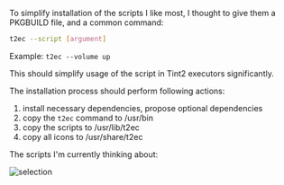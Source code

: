To simplify installation of the scripts I like most, I thought to give them a PKGBUILD file, 
and a common command:

```bash
t2ec --script [argument]
```

Example: `t2ec --volume up`

This should simplify usage of the script in Tint2 executors significantly.

The installation process should perform following actions:

1. install necessary dependencies, propose optional dependencies
2. copy the `t2ec` command to /usr/bin
3. copy the scripts to /usr/lib/t2ec
4. copy all icons to /usr/share/t2ec

The scripts I'm currently thinking about:

![selection](http://nwg.pl/wiki-tint2-executors/package-selection.png)
